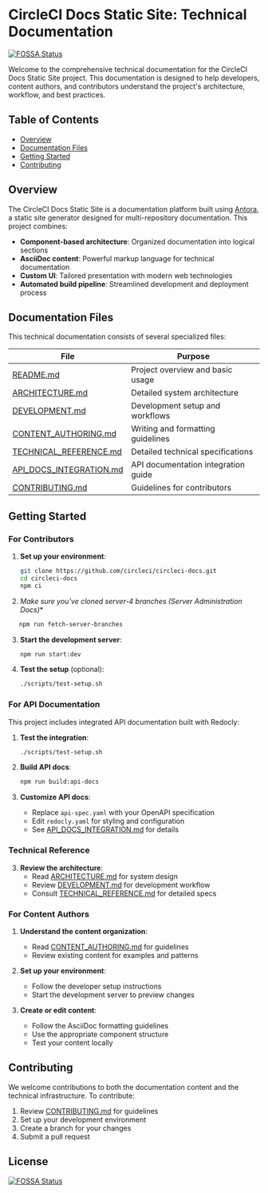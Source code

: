 # CircleCI Docs Static Site: Technical Documentation
[![FOSSA Status](https://app.fossa.com/api/projects/git%2Bgithub.com%2FDustinturner44%2Fcircleci-docs.svg?type=shield)](https://app.fossa.com/projects/git%2Bgithub.com%2FDustinturner44%2Fcircleci-docs?ref=badge_shield)


Welcome to the comprehensive technical documentation for the CircleCI Docs Static Site project. This documentation is designed to help developers, content authors, and contributors understand the project's architecture, workflow, and best practices.

## Table of Contents
- [Overview](#overview)
- [Documentation Files](#documentation-files)
- [Getting Started](#getting-started)
- [Contributing](#contributing)

## Overview

The CircleCI Docs Static Site is a documentation platform built using [Antora](https://antora.org/), a static site generator designed for multi-repository documentation. This project combines:

- **Component-based architecture**: Organized documentation into logical sections
- **AsciiDoc content**: Powerful markup language for technical documentation
- **Custom UI**: Tailored presentation with modern web technologies
- **Automated build pipeline**: Streamlined development and deployment process

## Documentation Files

This technical documentation consists of several specialized files:

| File | Purpose |
|------|---------|
| [README.md](README.md) | Project overview and basic usage |
| [ARCHITECTURE.md](ARCHITECTURE.md) | Detailed system architecture |
| [DEVELOPMENT.md](DEVELOPMENT.md) | Development setup and workflows |
| [CONTENT_AUTHORING.md](CONTENT_AUTHORING.md) | Writing and formatting guidelines |
| [TECHNICAL_REFERENCE.md](TECHNICAL_REFERENCE.md) | Detailed technical specifications |
| [API_DOCS_INTEGRATION.md](API_DOCS_INTEGRATION.md) | API documentation integration guide |
| [CONTRIBUTING.md](CONTRIBUTING.md) | Guidelines for contributors |

## Getting Started

### For Contributors

1. **Set up your environment**:
   ```bash
   git clone https://github.com/circleci/circleci-docs.git
   cd circleci-docs
   npm ci
   ```
2. **Make sure you've cloned server-4* branches (Server Administration Docs)**

```bash
   npm run fetch-server-branches
   ```

3. **Start the development server**:
   ```bash
   npm run start:dev
   ```

4. **Test the setup** (optional):
   ```bash
   ./scripts/test-setup.sh
   ```

### For API Documentation

This project includes integrated API documentation built with Redocly:

1. **Test the integration**:
   ```bash
   ./scripts/test-setup.sh
   ```

2. **Build API docs**:
   ```bash
   npm run build:api-docs
   ```

3. **Customize API docs**:
   - Replace `api-spec.yaml` with your OpenAPI specification
   - Edit `redocly.yaml` for styling and configuration
   - See [API_DOCS_INTEGRATION.md](API_DOCS_INTEGRATION.md) for details

### Technical Reference

3. **Review the architecture**:
   - Read [ARCHITECTURE.md](ARCHITECTURE.md) for system design
   - Review [DEVELOPMENT.md](DEVELOPMENT.md) for development workflow
   - Consult [TECHNICAL_REFERENCE.md](TECHNICAL_REFERENCE.md) for detailed specs

### For Content Authors

1. **Understand the content organization**:
   - Read [CONTENT_AUTHORING.md](CONTENT_AUTHORING.md) for guidelines
   - Review existing content for examples and patterns

2. **Set up your environment**:
   - Follow the developer setup instructions
   - Start the development server to preview changes

3. **Create or edit content**:
   - Follow the AsciiDoc formatting guidelines
   - Use the appropriate component structure
   - Test your content locally

## Contributing

We welcome contributions to both the documentation content and the technical infrastructure. To contribute:

1. Review [CONTRIBUTING.md](CONTRIBUTING.md) for guidelines
2. Set up your development environment
3. Create a branch for your changes
4. Submit a pull request



## License
[![FOSSA Status](https://app.fossa.com/api/projects/git%2Bgithub.com%2FDustinturner44%2Fcircleci-docs.svg?type=large)](https://app.fossa.com/projects/git%2Bgithub.com%2FDustinturner44%2Fcircleci-docs?ref=badge_large)